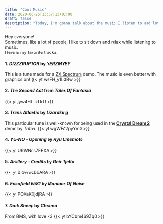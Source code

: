 ```yaml
---
title: "Cool Music"
date: 2020-06-25T13:07:13+02:00
draft: false
description: "Today, I'm gonna talk about the music I listen to and love. Let's get started..."
---
```


Hey everyone!  
Sometimes, like a lot of people, I like to sit down and relax while listening to music.  
Here is my favorite tracks.

#### 1. *DIZZZRUPTOR* by *YERZMYEY*
This is a tune made for a [ZX Spectrum](https://en.wikipedia.org/wiki/ZX_Spectrum) demo. The music is even better with graphics on!
{{< yt weFH_y1LGBw >}}

#### 2. *The Second Act* from *Tales Of Fantasia*
{{< yt jyw4HU-kUrU >}}

#### 3. *Trans Atlantic* by *Lizardking*
This particular tune is well-known for being used in the **[Crystal Dream 2](https://www.pouet.net/prod.php?which=462)** demo by *Triton*.
{{< yt wgWFA2pyYm0 >}}

#### 4. *YU-NO - Opening* by *Ryu Umemoto*
{{< yt URWNqs7FEXA >}}

#### 5. *Artillery - Credits* by *Geir Tjelta*
{{< yt BiGwwzBbARA >}}

#### 6. *Echofield 6581* by *Maniacs Of Noise*
{{< yt POXaKOjdjRA >}}

#### 7. *Dark Sheep* by *Chroma*
From BMS, with love <3
{{< yt bYCbm469Zq0 >}}
